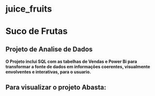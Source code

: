 # juice_fruits


<h1> Suco de Frutas</h1>

<h2> Projeto de Analise de Dados </h2>

<h4> O Projeto inclui SQL com as tabelhas de Vendas e Power Bi para transformar a fonte de dados 
 em informações coerentes, visualmente envolventes e interativas, para o usuario.</h4>
 
 <h2> Para visualizar o projeto Abasta:</h2>
 
 
